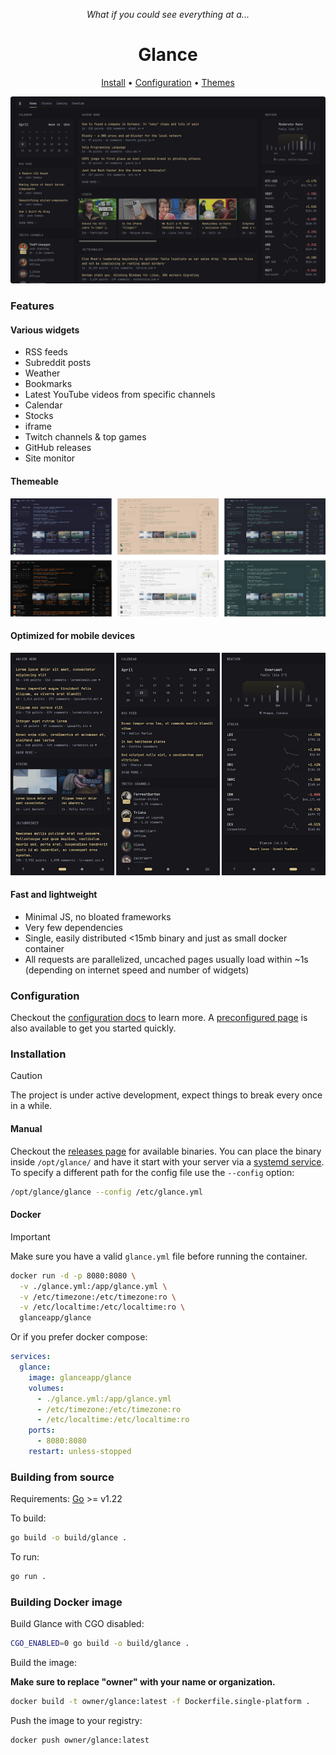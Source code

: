 <p align="center"><em>What if you could see everything at a...</em></p>
<h1 align="center">Glance</h1>
<p align="center"><a href="#installation">Install</a> • <a href="docs/configuration.md">Configuration</a> • <a href="docs/themes.md">Themes</a></p>

![example homepage](docs/images/readme-main-image.png)

### Features
#### Various widgets
* RSS feeds
* Subreddit posts
* Weather
* Bookmarks
* Latest YouTube videos from specific channels
* Calendar
* Stocks
* iframe
* Twitch channels & top games
* GitHub releases
* Site monitor

#### Themeable
![multiple color schemes example](docs/images/themes-example.png)

#### Optimized for mobile devices
![mobile device previews](docs/images/mobile-preview.png)

#### Fast and lightweight
* Minimal JS, no bloated frameworks
* Very few dependencies
* Single, easily distributed <15mb binary and just as small docker container
* All requests are parallelized, uncached pages usually load within ~1s (depending on internet speed and number of widgets)

### Configuration
Checkout the [configuration docs](docs/configuration.md) to learn more. A [preconfigured page](docs/configuration.md#preconfigured-page) is also available to get you started quickly.

### Installation
> [!CAUTION]
>
> The project is under active development, expect things to break every once in a while.

#### Manual
Checkout the [releases page](https://github.com/glanceapp/glance/releases) for available binaries. You can place the binary inside `/opt/glance/` and have it start with your server via a [systemd service](https://linuxhandbook.com/create-systemd-services/). To specify a different path for the config file use the `--config` option:

```bash
/opt/glance/glance --config /etc/glance.yml
```

#### Docker
> [!IMPORTANT]
>
> Make sure you have a valid `glance.yml` file before running the container.

```bash
docker run -d -p 8080:8080 \
  -v ./glance.yml:/app/glance.yml \
  -v /etc/timezone:/etc/timezone:ro \
  -v /etc/localtime:/etc/localtime:ro \
  glanceapp/glance
```

Or if you prefer docker compose:

```yaml
services:
  glance:
    image: glanceapp/glance
    volumes:
      - ./glance.yml:/app/glance.yml
      - /etc/timezone:/etc/timezone:ro
      - /etc/localtime:/etc/localtime:ro
    ports:
      - 8080:8080
    restart: unless-stopped
```

### Building from source

Requirements: [Go](https://go.dev/dl/) >= v1.22

To build:

```bash
go build -o build/glance .
```

To run:

```bash
go run .
```

### Building Docker image

Build Glance with CGO disabled:

```bash
CGO_ENABLED=0 go build -o build/glance .
```

Build the image:

**Make sure to replace "owner" with your name or organization.**

```bash
docker build -t owner/glance:latest -f Dockerfile.single-platform .
```

Push the image to your registry:

```bash
docker push owner/glance:latest
```
